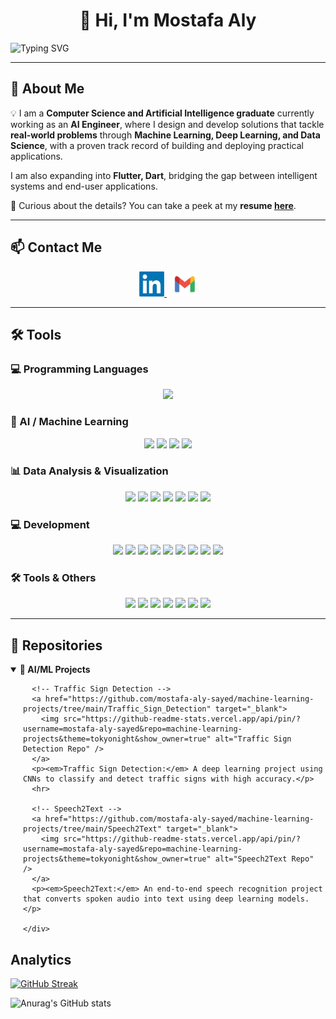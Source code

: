 <h1 align="center">👋 Hi, I'm Mostafa Aly</h1>

![Typing SVG](https://readme-typing-svg.demolab.com?font=Fira+Code&weight=700&size=28&pause=1000&color=36F742FF&center=true&vCenter=true&width=1000&lines=AI+Engineer+·+Hands-on+with+building+ML+models;Exploring+Data+·+Building+Insights+·+Delivering+Impact;Always+curious+—+always+building)




---

## 🚀 About Me  
💡 I am a **Computer Science and Artificial Intelligence graduate** currently working as an **AI Engineer**, where I design and develop solutions that tackle **real-world problems** through **Machine Learning, Deep Learning, and Data Science**, with a proven track record of building and deploying practical applications.  

I am also expanding into **Flutter, Dart**, bridging the gap between intelligent systems and end-user applications.  

📄 Curious about the details? You can take a peek at my **resume [here](#)**.



---

## 📫 Contact Me  

<p align="center">
  <a href="https://www.linkedin.com/in/mostafa-aly-sayed/" target="_blank">
    <img src="./imgs/linkedin.png" alt="LinkedIn" width="40" height="40"/>
  </a>
  &nbsp;
  <a href="mailto:moustafaalyyy@gmail.com" target="_blank">
    <img src="./imgs/gmail.png" alt="Email" width="40" height="40"/>
  </a>
</p>
 
---
## 🛠️ Tools  

### 💻 Programming Languages  
<p align="center">
  <a href="https://skillicons.dev">
    <img src="https://skillicons.dev/icons?i=py,cpp,java,dart,html,css,mysql,postgresql" />
  </a>
</p>



### 🤖 AI / Machine Learning
<p align="center">
  <img src="https://img.shields.io/badge/TensorFlow-FF6F00?style=for-the-badge&logo=tensorflow&logoColor=white" />
  <img src="https://img.shields.io/badge/PyTorch-EE4C2C?style=for-the-badge&logo=pytorch&logoColor=white" />
  <img src="https://img.shields.io/badge/scikit--learn-F7931E?style=for-the-badge&logo=scikit-learn&logoColor=white" />
  <img src="https://img.shields.io/badge/OpenCV-5C3EE8?style=for-the-badge&logo=opencv&logoColor=white" />
</p>



### 📊 Data Analysis & Visualization
<p align="center">
  <img src="https://img.shields.io/badge/Pandas-150458?style=for-the-badge&logo=pandas&logoColor=white" />
  <img src="https://img.shields.io/badge/NumPy-013243?style=for-the-badge&logo=numpy&logoColor=white" />
  <img src="https://img.shields.io/badge/Matplotlib-003B57?style=for-the-badge&logo=plotly&logoColor=white" />
  <img src="https://img.shields.io/badge/Seaborn-3776AB?style=for-the-badge&logo=python&logoColor=white" />
  <img src="https://img.shields.io/badge/Tableau-E97627?style=for-the-badge&logo=tableau&logoColor=white" />
  <img src="https://img.shields.io/badge/Power%20BI-F2C811?style=for-the-badge&logo=powerbi&logoColor=black" />
  <img src="https://img.shields.io/badge/Excel-217346?style=for-the-badge&logo=microsoft-excel&logoColor=white" />
</p>



### 💻 Development
<p align="center">
  <img src="https://img.shields.io/badge/Flutter-02569B?style=for-the-badge&logo=flutter&logoColor=white" />
  <img src="https://img.shields.io/badge/Django-092E20?style=for-the-badge&logo=django&logoColor=white" />
  <img src="https://img.shields.io/badge/Flask-000000?style=for-the-badge&logo=flask&logoColor=white" />
  <img src="https://img.shields.io/badge/FastAPI-009688?style=for-the-badge&logo=fastapi&logoColor=white" />
  <img src="https://img.shields.io/badge/Postman-FF6C37?style=for-the-badge&logo=postman&logoColor=white" />
  <img src="https://img.shields.io/badge/MIT%20App%20Inventor-FF5722?style=for-the-badge&logo=appveyor&logoColor=white" />
  <img src="https://img.shields.io/badge/HTML5-E34F26?style=for-the-badge&logo=html5&logoColor=white" />
  <img src="https://img.shields.io/badge/CSS3-1572B6?style=for-the-badge&logo=css3&logoColor=white" />
  <img src="https://img.shields.io/badge/JavaScript-F7DF1E?style=for-the-badge&logo=javascript&logoColor=black" />
</p>


### 🛠️ Tools & Others
<p align="center">
  <img src="https://img.shields.io/badge/Kaggle-20BEFF?style=for-the-badge&logo=kaggle&logoColor=white" />
  <img src="https://img.shields.io/badge/Google%20Colab-F9AB00?style=for-the-badge&logo=googlecolab&logoColor=white" />
  <img src="https://img.shields.io/badge/VS%20Code-007ACC?style=for-the-badge&logo=visual-studio-code&logoColor=white" />
  <img src="https://img.shields.io/badge/Android%20Studio-3DDC84?style=for-the-badge&logo=android-studio&logoColor=white" />
  <img src="https://img.shields.io/badge/Git-F05032?style=for-the-badge&logo=git&logoColor=white" />
  <img src="https://img.shields.io/badge/GitHub-181717?style=for-the-badge&logo=github&logoColor=white" />
  <img src="https://img.shields.io/badge/LaTeX-008080?style=for-the-badge&logo=latex&logoColor=white" />
</p>

 ---
<section id="repos">
  <h2>📂 Repositories</h2>

  <details open>
    <summary><strong>🤖 AI/ML Projects</strong></summary>
    <div style="margin-left: 20px;">

      <!-- Traffic Sign Detection -->
      <a href="https://github.com/mostafa-aly-sayed/machine-learning-projects/tree/main/Traffic_Sign_Detection" target="_blank">
        <img src="https://github-readme-stats.vercel.app/api/pin/?username=mostafa-aly-sayed&repo=machine-learning-projects&theme=tokyonight&show_owner=true" alt="Traffic Sign Detection Repo" />
      </a>
      <p><em>Traffic Sign Detection:</em> A deep learning project using CNNs to classify and detect traffic signs with high accuracy.</p>
      <hr>

      <!-- Speech2Text -->
      <a href="https://github.com/mostafa-aly-sayed/machine-learning-projects/tree/main/Speech2Text" target="_blank">
        <img src="https://github-readme-stats.vercel.app/api/pin/?username=mostafa-aly-sayed&repo=machine-learning-projects&theme=tokyonight&show_owner=true" alt="Speech2Text Repo" />
      </a>
      <p><em>Speech2Text:</em> An end-to-end speech recognition project that converts spoken audio into text using deep learning models.</p>

    </div>
  </details>
</section>

## Analytics

<a href="https://git.io/streak-stats"><img src="https://streak-stats.demolab.com?user=mostafa-aly-sayed&theme=tokyonight" alt="GitHub Streak" /></a>

![Anurag's GitHub stats](https://github-readme-stats.vercel.app/api?username=anuraghazra&show_icons=true&theme=radical)
